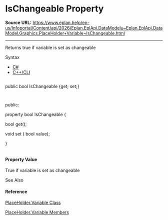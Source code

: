 # IsChangeable Property

**Source URL:** https://www.eplan.help/en-us/Infoportal/Content/api/2026/Eplan.EplApi.DataModelu~Eplan.EplApi.DataModel.Graphics.PlaceHolder+Variable~IsChangeable.html

---

Returns true if variable is set as changeable

Syntax

- [C#](#i-syntax-CS)
- [C++/CLI](#i-syntax-CPP2005)

```
```
public bool IsChangeable {get; set;}
```
```

```
```
public:
property bool IsChangeable {
   bool get();
   void set (    bool value);
}
```
```

#### Property Value

True if variable is set as changeable



See Also

#### Reference

[PlaceHolder.Variable Class](Eplan.EplApi.DataModelu~Eplan.EplApi.DataModel.Graphics.PlaceHolder+Variable.html)
  
[PlaceHolder.Variable Members](Eplan.EplApi.DataModelu~Eplan.EplApi.DataModel.Graphics.PlaceHolder+Variable_members.html)